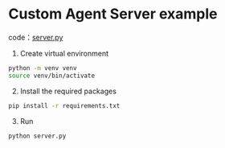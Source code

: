 # Custom Agent Server example

code：[server.py](server.py)

1. Create virtual environment

```bash
python -m venv venv
source venv/bin/activate
```

2. Install the required packages

```bash
pip install -r requirements.txt
```

3. Run

```bash
python server.py
```

